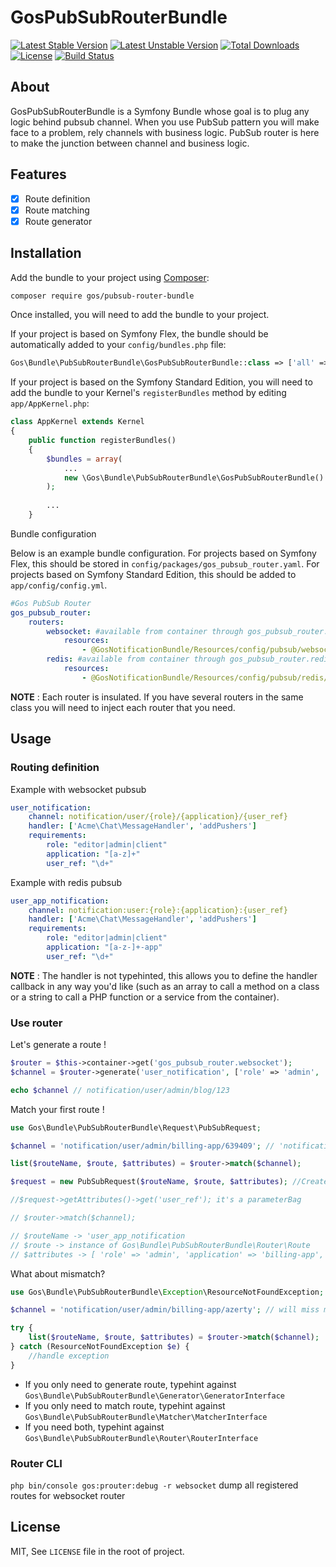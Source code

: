 GosPubSubRouterBundle
========================

[![Latest Stable Version](https://poser.pugx.org/gos/pubsub-router-bundle/v/stable)](https://packagist.org/packages/gos/pubsub-router-bundle) [![Latest Unstable Version](https://poser.pugx.org/gos/pubsub-router-bundle/v/unstable)](https://packagist.org/packages/gos/pubsub-router-bundle) [![Total Downloads](https://poser.pugx.org/gos/pubsub-router-bundle/downloads)](https://packagist.org/packages/gos/pubsub-router-bundle) [![License](https://poser.pugx.org/gos/pubsub-router-bundle/license)](https://packagist.org/packages/gos/pubsub-router-bundle) [![Build Status](https://travis-ci.org/GeniusesOfSymfony/PubSubRouterBundle.svg?branch=master)](https://travis-ci.org/GeniusesOfSymfony/PubSubRouterBundle)

About
-----
GosPubSubRouterBundle is a Symfony Bundle whose goal is to plug any logic behind pubsub channel. When you use PubSub pattern you will make face to a problem, rely channels with business logic. PubSub router is here to make the junction between channel and business logic.

Features
-------

* [x] Route definition
* [x] Route matching
* [x] Route generator

Installation
------------

Add the bundle to your project using [Composer](https://getcomposer.org/):

```sh
composer require gos/pubsub-router-bundle
```

Once installed, you will need to add the bundle to your project.

If your project is based on Symfony Flex, the bundle should be automatically added to your `config/bundles.php` file:

```php
Gos\Bundle\PubSubRouterBundle\GosPubSubRouterBundle::class => ['all' => true],
```

If your project is based on the Symfony Standard Edition, you will need to add the bundle to your Kernel's `registerBundles` method by editing `app/AppKernel.php`:

```php
class AppKernel extends Kernel
{
    public function registerBundles()
    {
        $bundles = array(
            ...
            new \Gos\Bundle\PubSubRouterBundle\GosPubSubRouterBundle()
        );
        
        ...
    }
```

Bundle configuration

Below is an example bundle configuration. For projects based on Symfony Flex, this should be stored in `config/packages/gos_pubsub_router.yaml`. For projects based on Symfony Standard Edition, this should be added to `app/config/config.yml`.

```yaml
#Gos PubSub Router
gos_pubsub_router:
    routers:
        websocket: #available from container through gos_pubsub_router.websocket
            resources:
                - @GosNotificationBundle/Resources/config/pubsub/websocket/notification.yml
        redis: #available from container through gos_pubsub_router.redis
            resources:
                - @GosNotificationBundle/Resources/config/pubsub/redis/notification.yml
```

**NOTE** : Each router is insulated. If you have several routers in the same class you will need to inject each router that you need.

Usage
-----

### Routing definition

Example with websocket pubsub

```yaml
user_notification:
    channel: notification/user/{role}/{application}/{user_ref}
    handler: ['Acme\Chat\MessageHandler', 'addPushers']
    requirements:
        role: "editor|admin|client"
        application: "[a-z]+"
        user_ref: "\d+"
```

Example with redis pubsub

```yaml
user_app_notification:
    channel: notification:user:{role}:{application}:{user_ref}
    handler: ['Acme\Chat\MessageHandler', 'addPushers']
    requirements:
        role: "editor|admin|client"
        application: "[a-z-]+-app"
        user_ref: "\d+"
```

**NOTE** : The handler is not typehinted, this allows you to define the handler callback in any way you'd like (such as an array to call a method on a class or a string to call a PHP function or a service from the container).

### Use router

Let's generate a route !

```php
$router = $this->container->get('gos_pubsub_router.websocket');
$channel = $router->generate('user_notification', ['role' => 'admin', 'application' => 'blog-app', 'user_ref' => '123']);

echo $channel // notification/user/admin/blog/123
```

Match your first route !

```php
use Gos\Bundle\PubSubRouterBundle\Request\PubSubRequest;

$channel = 'notification/user/admin/billing-app/639409'; // 'notification/user/admin/billing-app/*' work :)

list($routeName, $route, $attributes) = $router->match($channel);

$request = new PubSubRequest($routeName, $route, $attributes); //Create a request object if you want transport the request data as dependency

//$request->getAttributes()->get('user_ref'); it's a parameterBag

// $router->match($channel);

// $routeName -> 'user_app_notification
// $route -> instance of Gos\Bundle\PubSubRouterBundle\Router\Route
// $attributes -> [ 'role' => 'admin', 'application' => 'billing-app', 'user_ref' => '639409' ]
```

What about mismatch?

```php
use Gos\Bundle\PubSubRouterBundle\Exception\ResourceNotFoundException;

$channel = 'notification/user/admin/billing-app/azerty'; // will miss match

try {
    list($routeName, $route, $attributes) = $router->match($channel);
} catch (ResourceNotFoundException $e) {
    //handle exception
}
```

- If you only need to generate route, typehint against `Gos\Bundle\PubSubRouterBundle\Generator\GeneratorInterface`
- If you only need to match route, typehint against `Gos\Bundle\PubSubRouterBundle\Matcher\MatcherInterface`
- If you need both, typehint against `Gos\Bundle\PubSubRouterBundle\Router\RouterInterface`

### Router CLI

`php bin/console gos:prouter:debug -r websocket` dump all registered routes for websocket router

## License

MIT, See `LICENSE` file in the root of project.



